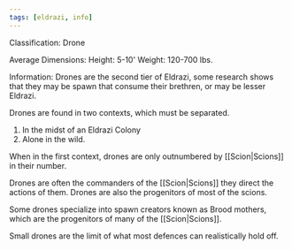 ```yaml
---
tags: [eldrazi, info]
---
```


Classification: Drone

Average Dimensions: 
	Height: 5-10'
	Weight: 120-700 lbs.

Information: 
	Drones are the second tier of Eldrazi, some research shows that they may be spawn that consume their brethren, or may be lesser Eldrazi.

   Drones are found in two contexts, which must be separated. 

  1. In the midst of an Eldrazi Colony
  2. Alone in the wild.

  When in the first context, drones are only outnumbered by [[Scion|Scions]] in their number. 

  Drones are often the commanders of the [[Scion|Scions]] they direct the actions of them. Drones are also the progenitors of most of the scions.

  Some drones specialize into spawn creators known as Brood mothers, which are the progenitors of many of the [[Scion|Scions]].

  Small drones are the limit of what most defences can realistically hold off.

